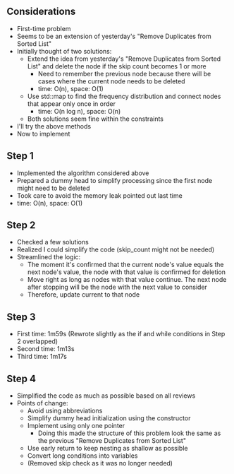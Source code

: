 ## Considerations
- First-time problem
- Seems to be an extension of yesterday's "Remove Duplicates from Sorted List"
- Initially thought of two solutions:
    - Extend the idea from yesterday's "Remove Duplicates from Sorted List" and delete the node if the skip count becomes 1 or more
        - Need to remember the previous node because there will be cases where the current node needs to be deleted
        - time: O(n), space: O(1)
    - Use std::map to find the frequency distribution and connect nodes that appear only once in order
        - time: O(n log n), space: O(n)
    - Both solutions seem fine within the constraints
- I'll try the above methods
- Now to implement

## Step 1
- Implemented the algorithm considered above
- Prepared a dummy head to simplify processing since the first node might need to be deleted
- Took care to avoid the memory leak pointed out last time
- time: O(n), space: O(1)

## Step 2
- Checked a few solutions
- Realized I could simplify the code (skip_count might not be needed)
- Streamlined the logic:
    - The moment it's confirmed that the current node's value equals the next node's value, the node with that value is confirmed for deletion
    - Move right as long as nodes with that value continue. The next node after stopping will be the node with the next value to consider
    - Therefore, update current to that node

## Step 3
- First time: 1m59s (Rewrote slightly as the if and while conditions in Step 2 overlapped)
- Second time: 1m13s
- Third time: 1m17s

## Step 4
- Simplified the code as much as possible based on all reviews
- Points of change:
    - Avoid using abbreviations
    - Simplify dummy head initialization using the constructor
    - Implement using only one pointer
        - Doing this made the structure of this problem look the same as the previous "Remove Duplicates from Sorted List"
    - Use early return to keep nesting as shallow as possible
    - Convert long conditions into variables
    - (Removed skip check as it was no longer needed)
